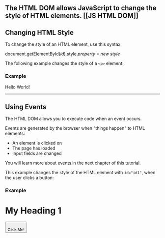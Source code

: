 The HTML DOM allows JavaScript to change the style of HTML elements.
[[JS HTML DOM]]
---

## Changing HTML Style

To change the style of an HTML element, use this syntax:

document.getElementById(_id_).style._property_ = _new style_

The following example changes the style of a `<p>` element:

### Example

<html>  
<body>  
  
<p id="p2">Hello World!</p>  
  
<script>  
document.getElementById("p2").style.color = "blue";  
</script>  
  
</body>  
</html>

---

## Using Events

The HTML DOM allows you to execute code when an event occurs.

Events are generated by the browser when "things happen" to HTML elements:

-   An element is clicked on
-   The page has loaded
-   Input fields are changed

You will learn more about events in the next chapter of this tutorial.

This example changes the style of the HTML element with `id="id1"`, when the user clicks a button:

### Example

<!DOCTYPE html>  
<html>  
<body>  
  
<h1 id="id1">My Heading 1</h1>  
  
<button type="button"  
onclick="document.getElementById('id1').style.color = 'red'">  
Click Me!</button>  
  
</body>  
</html>


